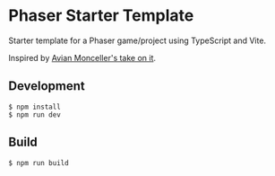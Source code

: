 # Phaser Starter Template

Starter template for a Phaser game/project using TypeScript and Vite.

Inspired by [Avian Monceller's take on it](https://github.com/geocine/phaser3-rollup-typescript).

## Development

```
$ npm install
$ npm run dev
```

## Build

```
$ npm run build
```